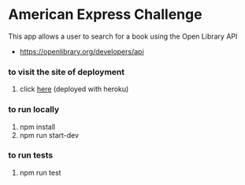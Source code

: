 # American Express Challenge

This app allows a user to search for a book using the Open Library API

* https://openlibrary.org/developers/api

### to visit the site of deployment

1.  click [here](https://anna-amex-challenge.herokuapp.com/) (deployed with heroku)

### to run locally

1.  npm install
2.  npm run start-dev

### to run tests

1.  npm run test
